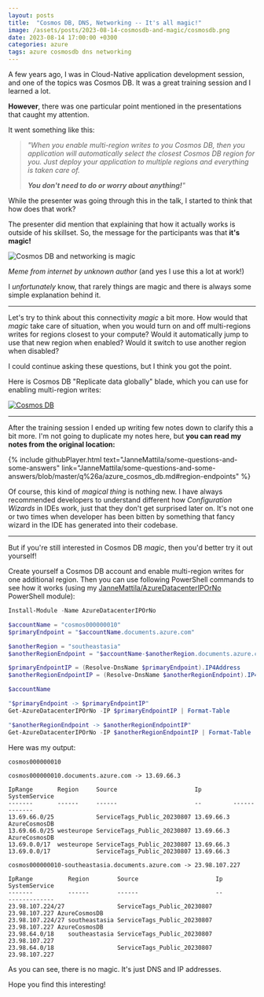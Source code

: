 ```yaml
---
layout: posts
title:  "Cosmos DB, DNS, Networking -- It's all magic!"
image: /assets/posts/2023-08-14-cosmosdb-and-magic/cosmosdb.png
date: 2023-08-14 17:00:00 +0300
categories: azure
tags: azure cosmosdb dns networking
---
```

A few years ago, I was in Cloud-Native application development session, and one of the topics was Cosmos DB.
It was a great training session and I learned a lot.

**However**, there was one particular point mentioned in the presentations that caught my attention. 

It went something like this:

> _"When you enable multi-region writes to you Cosmos DB,
> then you application will automatically
> select the closest Cosmos DB region for you.
> Just deploy your application to multiple
> regions and everything is taken care of._
>
> _**You don't need to do or worry about anything!**"_

While the presenter was going through this in the talk, I started
to think that how does that work? 

The presenter did mention that explaining that how it actually works is outside
of his skillset. So, the message for the participants was that **it's magic!**

![Cosmos DB and networking is magic](/assets/posts/common/magic.gif)

_Meme from internet by unknown author_ (and yes I use this a lot at work!)

I _unfortunately_ know, that rarely things are magic and there is always
some simple explanation behind it.

---

Let's try to think about this connectivity _magic_ a bit more. 
How would that _magic_ take care of situation, when you would turn
on and off multi-regions writes for regions closest to your compute?
Would it automatically jump to use that new region when enabled?
Would it switch to use another region when disabled?

I could continue asking these questions, but I think you got the point.

Here is Cosmos DB "Replicate data globally" blade, which you can use
for enabling multi-region writes:

[![Cosmos DB](/assets/posts/2023-08-14-cosmosdb-and-magic/cosmosdb.png)](/assets/posts/2023-08-14-cosmosdb-and-magic/cosmosdb.png)

---

After the training session I ended up writing few notes down to clarify this a bit more.
I'm not going to duplicate my notes here, but **you can read my notes from the original location:**

{% include githubPlayer.html text="JanneMattila/some-questions-and-some-answers" link="JanneMattila/some-questions-and-some-answers/blob/master/q%26a/azure_cosmos_db.md#region-endpoints" %}

Of course, this kind of _magical thing_ is nothing new.
I have always recommended developers to understand different how _Configuration Wizards_ in IDEs work,
just that they don't get surprised later on. It's not one or two
times when developer has been bitten by something that fancy wizard 
in the IDE has generated into their codebase.

---

But if you're still interested in Cosmos DB _magic_, then you'd better try it out yourself!

Create yourself a Cosmos DB account and enable multi-region writes for one additional region.
Then you can use following PowerShell commands to see how it works (using my [JanneMattila/AzureDatacenterIPOrNo](https://github.com/JanneMattila/AzureDatacenterIPOrNo) PowerShell module):

```powershell
Install-Module -Name AzureDatacenterIPOrNo

$accountName = "cosmos000000010"
$primaryEndpoint = "$accountName.documents.azure.com"

$anotherRegion = "southeastasia"
$anotherRegionEndpoint = "$accountName-$anotherRegion.documents.azure.com"

$primaryEndpointIP = (Resolve-DnsName $primaryEndpoint).IP4Address
$anotherRegionEndpointIP = (Resolve-DnsName $anotherRegionEndpoint).IP4Address

$accountName

"$primaryEndpoint -> $primaryEndpointIP"
Get-AzureDatacenterIPOrNo -IP $primaryEndpointIP | Format-Table

"$anotherRegionEndpoint -> $anotherRegionEndpointIP"
Get-AzureDatacenterIPOrNo -IP $anotherRegionEndpointIP | Format-Table
```

Here was my output:

```text
cosmos000000010

cosmos000000010.documents.azure.com -> 13.69.66.3

IpRange       Region     Source                      Ip         SystemService
-------       ------     ------                      --         -------------
13.69.66.0/25            ServiceTags_Public_20230807 13.69.66.3 AzureCosmosDB
13.69.66.0/25 westeurope ServiceTags_Public_20230807 13.69.66.3 AzureCosmosDB
13.69.0.0/17  westeurope ServiceTags_Public_20230807 13.69.66.3
13.69.0.0/17             ServiceTags_Public_20230807 13.69.66.3

cosmos000000010-southeastasia.documents.azure.com -> 23.98.107.227

IpRange          Region        Source                      Ip            SystemService
-------          ------        ------                      --            -------------
23.98.107.224/27               ServiceTags_Public_20230807 23.98.107.227 AzureCosmosDB
23.98.107.224/27 southeastasia ServiceTags_Public_20230807 23.98.107.227 AzureCosmosDB
23.98.64.0/18    southeastasia ServiceTags_Public_20230807 23.98.107.227
23.98.64.0/18                  ServiceTags_Public_20230807 23.98.107.227
```

As you can see, there is no magic. It's just DNS and IP addresses.

Hope you find this interesting!
